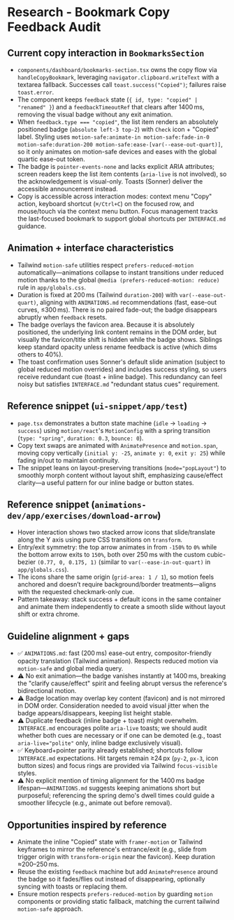 # Research - Bookmark Copy Feedback Audit

## Current copy interaction in `BookmarksSection`
- `components/dashboard/bookmarks-section.tsx` owns the copy flow via `handleCopyBookmark`, leveraging `navigator.clipboard.writeText` with a textarea fallback. Successes call `toast.success("Copied")`; failures raise `toast.error`.
- The component keeps `feedback` state (`{ id, type: "copied" | "renamed" }`) and a `feedbackTimeoutRef` that clears after 1400 ms, removing the visual badge without any exit animation.
- When `feedback.type === "copied"`, the list item renders an absolutely positioned badge (`absolute left-3 top-2`) with `Check` icon + "Copied" label. Styling uses `motion-safe:animate-in motion-safe:fade-in-0 motion-safe:duration-200 motion-safe:ease-[var(--ease-out-quart)]`, so it only animates on motion-safe devices and eases with the global quartic ease-out token.
- The badge is `pointer-events-none` and lacks explicit ARIA attributes; screen readers keep the list item contents (`aria-live` is not involved), so the acknowledgement is visual-only. Toasts (Sonner) deliver the accessible announcement instead.
- Copy is accessible across interaction modes: context menu "Copy" action, keyboard shortcut (`⌘/Ctrl+C`) on the focused row, and mouse/touch via the context menu button. Focus management tracks the last-focused bookmark to support global shortcuts per `INTERFACE.md` guidance.

## Animation + interface characteristics
- Tailwind `motion-safe` utilities respect `prefers-reduced-motion` automatically—animations collapse to instant transitions under reduced motion thanks to the global `@media (prefers-reduced-motion: reduce)` rule in `app/globals.css`.
- Duration is fixed at 200 ms (Tailwind `duration-200`) with `var(--ease-out-quart)`, aligning with `ANIMATIONS.md` recommendations (fast, ease-out curves, ≤300 ms). There is no paired fade-out; the badge disappears abruptly when `feedback` resets.
- The badge overlays the favicon area. Because it is absolutely positioned, the underlying link content remains in the DOM order, but visually the favicon/title shift is hidden while the badge shows. Siblings keep standard opacity unless rename feedback is active (which dims others to 40%).
- The toast confirmation uses Sonner's default slide animation (subject to global reduced motion overrides) and includes success styling, so users receive redundant cue (toast + inline badge). This redundancy can feel noisy but satisfies `INTERFACE.md` "redundant status cues" requirement.

## Reference snippet (`ui-snippet/app/test`)
- `page.tsx` demonstrates a button state machine (`idle` → `loading` → `success`) using `motion/react`'s `MotionConfig` with a spring transition (`type: "spring"`, `duration: 0.3`, `bounce: 0`).
- Copy text swaps are animated with `AnimatePresence` and `motion.span`, moving copy vertically (`initial y: -25`, `animate y: 0`, `exit y: 25`) while fading in/out to maintain continuity.
- The snippet leans on layout-preserving transitions (`mode="popLayout"`) to smoothly morph content without layout shift, emphasizing cause/effect clarity—a useful pattern for our inline badge or button states.

## Reference snippet (`animations-dev/app/exercises/download-arrow`)
- Hover interaction shows two stacked arrow icons that slide/translate along the Y axis using pure CSS transitions on `transform`.
- Entry/exit symmetry: the top arrow animates in from `-150%` to `0%` while the bottom arrow exits to `150%`, both over 250 ms with the custom cubic-bezier `(0.77, 0, 0.175, 1)` (similar to `var(--ease-in-out-quart)` in `app/globals.css`).
- The icons share the same origin (`grid-area: 1 / 1`), so motion feels anchored and doesn’t require background/border treatments—aligns with the requested checkmark-only cue.
- Pattern takeaway: stack success + default icons in the same container and animate them independently to create a smooth slide without layout shift or extra chrome.

## Guideline alignment + gaps
- ✅ `ANIMATIONS.md`: fast (200 ms) ease-out entry, compositor-friendly opacity translation (Tailwind animation). Respects reduced motion via `motion-safe` and global media query.
- ⚠️ No exit animation—the badge vanishes instantly at 1400 ms, breaking the "clarify cause/effect" spirit and feeling abrupt versus the reference's bidirectional motion.
- ⚠️ Badge location may overlap key content (favicon) and is not mirrored in DOM order. Consideration needed to avoid visual jitter when the badge appears/disappears, keeping list height stable.
- ⚠️ Duplicate feedback (inline badge + toast) might overwhelm. `INTERFACE.md` encourages polite `aria-live` toasts; we should audit whether both cues are necessary or if one can be demoted (e.g., toast `aria-live="polite"` only, inline badge exclusively visual).
- ✅ Keyboard+pointer parity already established; shortcuts follow `INTERFACE.md` expectations. Hit targets remain ≥24 px (`py-2`, `px-3`, icon button sizes) and focus rings are provided via Tailwind `focus-visible` styles.
- ⚠️ No explicit mention of timing alignment for the 1400 ms badge lifespan—`ANIMATIONS.md` suggests keeping animations short but purposeful; referencing the spring demo's dwell times could guide a smoother lifecycle (e.g., animate out before removal).

## Opportunities inspired by reference
- Animate the inline "Copied" state with `framer-motion` or Tailwind keyframes to mirror the reference's entrance/exit (e.g., slide from trigger origin with `transform-origin` near the favicon). Keep duration ≈200–250 ms.
- Reuse the existing `feedback` machine but add `AnimatePresence` around the badge so it fades/flies out instead of disappearing, optionally syncing with toasts or replacing them.
- Ensure motion respects `prefers-reduced-motion` by guarding `motion` components or providing static fallback, matching the current tailwind `motion-safe` approach.
